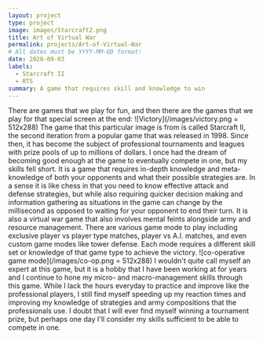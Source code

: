 ```yaml
---
layout: project
type: project
image: images/Starcraft2.png
title: Art of Virtual War
permalink: projects/Art-of-Virtual-War
# All dates must be YYYY-MM-DD format!
date: 2020-09-03
labels:
  - Starcraft II
  - RTS
summary: A game that requires skill and knowledge to win
---
```

There are games that we play for fun, and then there are the games that we play for that special screen at the end:
![Victory](/images/victory.png = 512x288)
The game that this particular image is from is called Starcraft II, the second iteration from a popular game that was released in 1998. Since then, it has become the subject of professional tournaments and leagues with prize pools of up to millions of dollars. I once had the dream of becoming good enough at the game to eventually compete in one, but my skills fell short. It is a game that requires in-depth knowledge and meta-knowledge of both your opponents and what their possible strategies are. In a sense it is like chess in that you need to know effective attack and defense strategies, but while also requiring quicker decision making and information gathering as situations in the game can change by the millisecond as opposed to waiting for your opponent to end their turn. It is also a virtual war game that also involves mental feints alongside army and resource management. 
There are various game mode to play including exclusive player vs player type matches, player vs A.I. matches, and even custom game modes like tower defense. Each mode requires a different skill set or knowledge of that game type to achieve the victory. 
![co-operative game mode](/images/co-op.png = 512x288)
I wouldn't quite call myself an expert at this game, but it is a hobby that I have been working at for years and I continue to hone my micro- and macro-management skills through this game. While I lack the hours everyday to practice and improve like the professional players, I still find myself speeding up my reaction times and improving my knowledge of strategies and army compositions that the professionals use. I doubt that I will ever find myself winning a tournament prize, but perhaps one day I'll consider my skills sufficient to be able to compete in one. 

